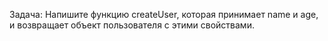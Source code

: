 Задача: Напишите функцию createUser, которая принимает name и age, и возвращает объект пользователя с этими свойствами.